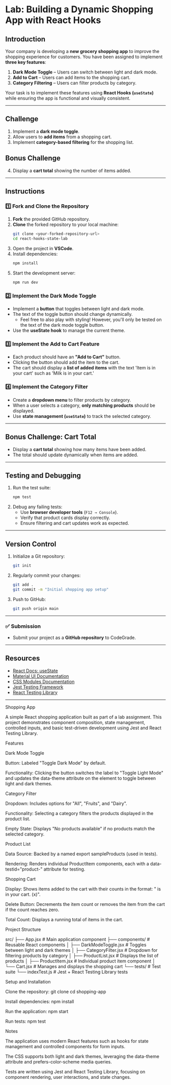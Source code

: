 # Lab: Building a Dynamic Shopping App with React Hooks

## Introduction

Your company is developing a **new grocery shopping app** to improve the shopping experience for customers. You have been assigned to implement **three key features**:

1. **Dark Mode Toggle** – Users can switch between light and dark mode.
2. **Add to Cart** – Users can add items to the shopping cart.
3. **Category Filtering** – Users can filter products by category.

Your task is to implement these features using **React Hooks (`useState`)** while ensuring the app is functional and visually consistent.

---

## **Challenge**
1. Implement a **dark mode toggle**.
2. Allow users to **add items** from a shopping cart.
3. Implement **category-based filtering** for the shopping list.

## **Bonus Challenge**
4. Display a **cart total** showing the number of items added.

---

## **Instructions**

### **1️⃣ Fork and Clone the Repository**
1. **Fork** the provided GitHub repository.
2. **Clone** the forked repository to your local machine:
   ```sh
   git clone <your-forked-repository-url>
   cd react-hooks-state-lab
   ```
3. Open the project in **VSCode**.
4. Install dependencies:
   ```sh
   npm install
   ```
5. Start the development server:
   ```sh
   npm run dev
   ```

### **2️⃣ Implement the Dark Mode Toggle**
- Implement a **button** that toggles between light and dark mode.
- The text of the toggle button should change dynamically.
   - Feel free to also play with styling! However, you'll only be tested on the text of the dark mode toggle button.
- Use the **useState hook** to manage the current theme.

### **3️⃣ Implement the Add to Cart Feature**
- Each product should have an **"Add to Cart"** button.
- Clicking the button should add the item to the cart.
- The cart should display a **list of added items** with the text 'Item is in your cart' such as 'Milk is in your cart.'

### **4️⃣ Implement the Category Filter**
- Create a **dropdown menu** to filter products by category.
- When a user selects a category, **only matching products** should be displayed.
- Use **state management (`useState`)** to track the selected category.

---

## **Bonus Challenge: Cart Total**
- Display a **cart total** showing how many items have been added.
- The total should update dynamically when items are added.

---

## **Testing and Debugging**
1. Run the test suite:
   ```sh
   npm test
   ```
2. Debug any failing tests:
   - Use **browser developer tools** (`F12 → Console`).
   - Verify that product cards display correctly.
   - Ensure filtering and cart updates work as expected.

---

## **Version Control**
1. Initialize a Git repository:
   ```sh
   git init
   ```
2. Regularly commit your changes:
   ```sh
   git add .
   git commit -m "Initial shopping app setup"
   ```
3. Push to GitHub:
   ```sh
   git push origin main
   ```

---

### **✅ Submission**
- Submit your project as a **GitHub repository** to CodeGrade.

---

## **Resources**
- [React Docs: useState](https://react.dev/reference/react/useState)
- [Material UI Documentation](https://mui.com)
- [CSS Modules Documentation](https://github.com/css-modules/css-modules)
- [Jest Testing Framework](https://jestjs.io/)
- [React Testing Library](https://testing-library.com)

--------------------------------------------------------------------------------------------------------------------------------------
Shopping App

A simple React shopping application built as part of a lab assignment. This project demonstrates component composition, state management, controlled inputs, and basic test-driven development using Jest and React Testing Library.

Features

Dark Mode Toggle





Button: Labeled "Toggle Dark Mode" by default.



Functionality: Clicking the button switches the label to "Toggle Light Mode" and updates the data-theme attribute on the element to toggle between light and dark themes.

Category Filter





Dropdown: Includes options for "All", "Fruits", and "Dairy".



Functionality: Selecting a category filters the products displayed in the product list.



Empty State: Displays "No products available" if no products match the selected category.

Product List





Data Source: Backed by a named export sampleProducts (used in tests).



Rendering: Renders individual ProductItem components, each with a data-testid="product-" attribute for testing.

Shopping Cart





Display: Shows items added to the cart with their counts in the format: " is in your cart. (x)".



Delete Button: Decrements the item count or removes the item from the cart if the count reaches zero.



Total Count: Displays a running total of items in the cart.

Project Structure

src/ ├── App.jsx # Main application component ├── components/ # Reusable React components │ ├── DarkModeToggle.jsx # Toggles between light and dark themes │ ├── CategoryFilter.jsx # Dropdown for filtering products by category │ ├── ProductList.jsx # Displays the list of products │ ├── ProductItem.jsx # Individual product item component │ └── Cart.jsx # Manages and displays the shopping cart └── tests/ # Test suite └── indexTest.js # Jest + React Testing Library tests

Setup and Installation





Clone the repository: git clone cd shopping-app



Install dependencies: npm install



Run the application: npm start



Run tests: npm test

Notes





The application uses modern React features such as hooks for state management and controlled components for form inputs.



The CSS supports both light and dark themes, leveraging the data-theme attribute and prefers-color-scheme media queries.



Tests are written using Jest and React Testing Library, focusing on component rendering, user interactions, and state changes.